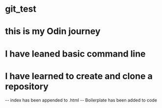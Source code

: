 # git_test
# this is my Odin journey  
# I have leaned basic command line
# I have learned to create and clone a repository
-- index has been appended to .html
-- Boilerplate has been added to code